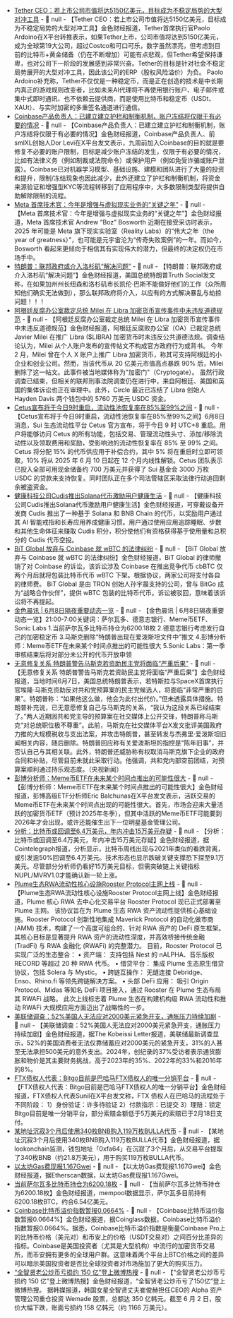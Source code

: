 - [Tether CEO：若上市公司市值将达5150亿美元，目标成为不稳定局势的大型对冲工具](https://x.com/paoloardoino/status/1931427411561975883) - 📰 null - 【Tether CEO：若上市公司市值将达5150亿美元，目标成为不稳定局势的大型对冲工具】金色财经报道，Tether首席执行官Paolo Ardoino在X平台转推表示，如果Tether上市，公司市值将达到5150亿美元，成为全球第19大公司，超过Costco和可口可乐，数字虽然漂亮，但考虑到目前的比特币+黄金储备（仍在不断增加）可能有点悲观，但Tether希望保持谦卑，也对公司下一阶段的发展感到非常兴奋。Tether的目标是针对社会不稳定局势展开的大型对冲工具，因此该公司的ERP（股权风险溢价）为负。 
Paolo Ardoino补充称，Tether不仅仅是一种稳定币，而是正在创造的技术是中长期内真正的游戏规则改变者，比如未来AI代理将不再使用银行账户、电子邮件或集中式即时通讯、也不依赖云提供商，而是使用比特币和稳定币（USDt、XAUt）、与实时加密的多重签名通道进行通信。
- [Coinbase产品负责人：已建立建立护栏和制衡机制，账户冻结将仅限于有必要的情况](https://x.com/dorvonlevi/status/1931042048116945247) - 📰 null - 【Coinbase产品负责人：已建立建立护栏和制衡机制，账户冻结将仅限于有必要的情况】金色财经报道，Coinbase产品负责人、前smlXL创始人Dor Levi在X平台发文表示，九周前加入Coinbase的目的就是要修复不必要的账户限制，目标是减少账户冻结的发生，仅限于有必要的情况，比如有法律义务（例如制裁或法院命令）或保护用户（例如免受诈骗或账户泄露）。Coinbase已对机器学习模型、基础设施、建模和团队进行了大量的投资和提升，限制/冻结现象也因此减少，此外还建立了护栏和制衡机制，将资金来源验证和增强型KYC等流程转移到了应用程序中，大多数限制类型将提供自助解除限制的流程。
- [Meta 首席技术官：今年是增强与虚拟现实业务的“关键之年”]() - 📰 null - 【Meta 首席技术官：今年是增强与虚拟现实业务的“关键之年”】金色财经报道，Meta 首席技术官 Andrew “Boz” Bosworth 近期在接受采访时表示，2025 年可能是 Meta 旗下现实实验室（Reality Labs）的“伟大之年（the year of greatness）”，也可能是元宇宙沦为“传奇失败案例”的一年。而如今，Bosworth 看起来更倾向于相信其有实现伟大的潜力，但最终的决定权仍在市场手中。
- [特朗普：联邦政府或介入洛杉矶“解决问题”]() - 📰 null - 【特朗普：联邦政府或介入洛杉矶“解决问题”】金色财经报道，美国总统特朗普Truth Social发文称，在如果加州州长纽森和洛杉矶市长凯伦·巴斯不能做好他们的工作（众所周知他们确实无法做到），那么联邦政府将介入，以应有的方式解决暴乱与劫掠问题！！！
- [阿根廷反腐办公室裁定总统 Milei 在 Libra 加密货币宣传事件中未违反道德规范](https://www.theblock.co/post/357382/argentina-anti-corruption-office-clears-javier-milei-in-libra-crypto-promotion-scandal) - 📰 null - 【阿根廷反腐办公室裁定总统 Milei 在 Libra 加密货币宣传事件中未违反道德规范】金色财经报道，阿根廷反腐败办公室（OA）已裁定总统 Javier Milei 在推广 Libra ($LIBRA) 加密货币时未违反公共道德法规。调查结论认为，Milei 从个人账户发布的宣传帖文不构成官方政府行为或背书。 
今年 2 月，Milei 曾在个人 X 账户上推广 Libra 加密货币，称其可支持阿根廷的小企业和创业公司。然而，当该代币从 20 亿美元市值高点暴跌 90% 后，Milei 删除了这一帖文。此事件被当地媒体称为"加密门"（Cryptogate）。 
虽然行政调查已结束，但相关的联邦刑事法院调查仍在进行中，来自阿根廷、美国和英国的集体诉讼也正在审理中。此外，Circle 最近已冻结了 Libra 创始人 Hayden Davis 两个钱包中的 5760 万美元 USDC 资金。
- [Cetus宣布将于今日9时重启，流动性池恢复率在85%至99%之间](https://medium.com/@CetusProtocol/cetus-relaunch-incoming-recovery-plan-and-the-road-ahead-9fc0f8bd5c41) - 📰 null - 【Cetus宣布将于今日9时重启，流动性池恢复率在85%至99%之间】6月8日消息，Sui 生态流动性平台 Cetus 官方宣布，将于今日 9 时 UTC+8 重启。用户将能够访问 Cetus 的所有功能，包括交易、管理流动性头寸、添加/移除流动性以及领取费用和奖励，受影响池的流动性恢复率在 85% 至 99% 之间。Cetus 将分配 15% 的代币供应用于补偿合约，其中 5% 将在重启时立即可领取，10% 将从 2025 年 6 月 10 日起在 12 个月内线性解锁。Cetus 团队表示已投入全部可用现金储备约 700 万美元并获得了 Sui 基金会 3000 万枚 USDC 的贷款来支持恢复。同时团队正在多个司法管辖区采取法律行动追回剩余被盗资金。
- [健康科技公司Cudis推出Solana代币激励用户健康生活](https://decrypt.co/324052/cudis-bets-wearables-ai-solana-token-drive-longevity-movement) - 📰 null - 【健康科技公司Cudis推出Solana代币激励用户健康生活】金色财经报道，可穿戴设备开发商 Cudis 推出了一种基于 Solana 和 BNB Chain 的代币，以奖励用户通过其 AI 智能戒指和长寿应用养成健康习惯。用户通过使用应用追踪睡眠、步数和其他生命体征来赚取 Cudis 积分，积分使他们有资格获得基于使用量和总积分的 Cudis 代币空投。
- [BiT Global 放弃与 Coinbase 就 wBTC 的法律纠纷](https://www.theblock.co/post/357379/justin-sun-connected-bit-global-drops-wbtc-related-legal-spat-with-coinbase) - 📰 null - 【BiT Global 放弃与 Coinbase 就 wBTC 的法律纠纷】金色财经报道，BiT Global 的律师撤销了对 Coinbase 的诉讼，该诉讼涉及 Coinbase 在推出竞争代币 cbBTC 仅两个月后就将包装比特币代币 wBTC 下架。根据协议，两家公司将支付各自的律师费。 
BiT Global 是由 TRON 创始人孙宇晨支持的公司，曾与 BitGo 成为“战略合作伙伴”，提供 wBTC 包装的比特币代币。诉讼被驳回，意味着该诉讼将不再提起。
- [金色晨讯 | 6月8日隔夜重要动态一览]() - 📰 null - 【金色晨讯 | 6月8日隔夜重要动态一览】21:00-7:00关键词：萨尔瓦多、德意志银行、Meme币ETF、Sonic Labs 
1.当前萨尔瓦多比特币持仓为6200.18枚 
2.德意志银行考虑发行自己的加密稳定币 
3.马斯克删除“特朗普出现在爱泼斯坦文件中”推文 
4.彭博分析师：Meme币ETF在未来某个时间点推出的可能性很大 
5.Sonic Labs：第一季审核结束后将对部分未公开的代币开放申领
- [无意修复关系 特朗普警告马斯克若资助民主党将面临“严重后果”]() - 📰 null - 【无意修复关系 特朗普警告马斯克若资助民主党将面临“严重后果”】金色财经报道，当地时间6月7日，美国总统特朗普表示，若特斯拉与SpaceX首席执行官埃隆·马斯克资助反对共和党预算案的民主党候选人，将面临“非常严重的后果”。特朗普称：“如果他这么做，他会为此付出代价。”但未透露具体措施。特朗普补充说，已无意愿修复自己与马斯克的关系，“我认为这段关系已经结束了。”两人近期因共和党主导的预算案在社交媒体上公开交锋，特朗普称马斯克“对总统职位极不尊重”。此前，马斯克在社交媒体平台X发文批评美国政府力推的大规模税收与支出法案，并攻击特朗普，甚至转发与杰弗里·爱泼斯坦旧闻相关内容，随后删除。特朗普回应称有关爱泼斯坦的指控是“陈年旧事”，并否认自己与其相关联。此外，特朗普还威胁称有权取消马斯克旗下企业的政府合同和补贴，尽管目前未就此采取行动。他强调，共和党内部空前团结，对预算案顺利通过持乐观态度。（央视新闻）
- [彭博分析师：Meme币ETF在未来某个时间点推出的可能性很大](https://x.com/EricBalchunas/status/1931367951594062186) - 📰 null - 【彭博分析师：Meme币ETF在未来某个时间点推出的可能性很大】金色财经报道，彭博高级ETF分析师Eric Balchunas在X平台发文表示，活跃交易的Meme币ETF在未来某个时间点出现的可能性很大。首先，市场会迎来大量活跃的加密货币ETF（预计2025年冬季），但其中活跃的Meme币ETF可能要到2026年才会出现，或许还能催生出下一位明星基金管理公司。
- [分析：比特币或回调至6.4万美元，年内冲击15万美元存疑]() - 📰 null - 【分析：比特币或回调至6.4万美元，年内冲击15万美元存疑】金色财经报道，据Cointelegraph报道，分析显示，比特币周线出现与2021年类似的看跌背离，或引发逾50%回调至6.4万美元。技术形态也显示跌破关键支撑恐下探至9.1万美元。尽管部分分析师仍看好15万美元目标，但需突破链上关键指标NUPL/MVRV1.0才能确认新一轮上涨。
- [Plume生态RWA流动性核心设施Rooster Protocol主网上线]() - 📰 null - 【Plume生态RWA流动性核心设施Rooster Protocol主网上线】金色财经报道，Plume 核心 RWA 去中心化交易平台 Rooster Protocol 现已正式部署至 Plume 主网。 
该协议旨在为 Plume 生态 RWA 资产流动性提供核心基础设施。Rooster Protocol 创新性地集成 Maverick Protocol 的自动化做市商 (AMM) 技术，构建了一个高度可组合的、针对 RWA 资产的 DeFi 原生框架。其核心目标是显著提升 RWA 资产的流动性深度，并高效桥接传统金融 (TradFi) 与 RWA 金融化 (RWAFi) 的完整潜力。 
目前，Rooster Protocol 已实现广泛的生态整合： 
 • 资产端： 支持包括 Nest 的 nALPHA、音乐版权 RECORD 等超过 20 种 RWA 代币。 
 • 借贷平台： 集成 Plume 生态原生借贷协议，包括 Solera 与 Mystic。 
 • 跨链互操作： 无缝连接 Debridge、Enso、Rhino.fi 等领先跨链解决方案。 
 • 头部 DeFi 应用： 吸引 Origin Protocol、Midas 等知名 DeFi 项目接入，通过 Rooster 在 Plume 生态布局其 RWAFi 战略。 
此次上线标志着 Plume 生态在构建机构级 RWA 流动性和推动 RWAFi 大规模应用方面迈出了战略性的一步。
- [美联储调查：52%美国人无法应对2000美元紧急开支，通胀压力持续加剧]() - 📰 null - 【美联储调查：52%美国人无法应对2000美元紧急开支，通胀压力持续加剧】金色财经报道，据The Kobeissi Letter报道，美联储最新调查显示，52%的美国消费者无法仅靠储蓄应对2000美元的紧急开支，31%的人甚至无法承担500美元的意外支出。2024年，创纪录的37%受访者表示通货膨胀和物价是其主要财务挑战，高于2023年的35%、2022年的33%和2016年的8%。
- [FTX债权人代表：Bitgo目前是巴哈马FTX债权人的唯一分销平台](https://x.com/sunil_trades/status/1931351964727619963) - 📰 null - 【FTX债权人代表：Bitgo目前是巴哈马FTX债权人的唯一分销平台】金色财经报道，FTX债权人代表Sunil在X平台发文称，FTX 债权人在巴哈马的流程处于不同阶段： 
1）身份验证：许多待验证 
2）付款指示：已提交 
3）理赔：锁定 
Bitgo目前是唯一分销平台，部分索赔金额低于5万美元的索赔已于2月18日支付。
- [某地址沉寂3个月后使用340枚BNB购入119万枚BULLA代币]() - 📰 null - 【某地址沉寂3个月后使用340枚BNB购入119万枚BULLA代币】金色财经报道，据lookonchain监测，钱包地址「0xfa64」在沉寂了3个月后，从交易平台提取了340枚BNB（约21.8万美元），用于购买119万枚BULLA代币。
- [以太坊Gas费现报1.167Gwei]() - 📰 null - 【以太坊Gas费现报1.167Gwei】金色财经报道，据Etherscan数据，以太坊Gas费现报1.167Gwei。
- [当前萨尔瓦多比特币持仓为6200.18枚](https://mempool.space/address/32ixEdVJWo3kmvJGMTZq5jAQVZZeuwnqzo) - 📰 null - 【当前萨尔瓦多比特币持仓为6200.18枚】金色财经报道，mempool数据显示，萨尔瓦多目前持有6200.18枚BTC，约合6.54亿美元。
- [Coinbase比特币溢价指数暂报0.0664%]() - 📰 null - 【Coinbase比特币溢价指数暂报0.0664%】金色财经报道，据Coinglass数据，Coinbase比特币溢价指数暂报0.0664%。据悉，Coinbase比特币溢价指数是衡量Coinbase Pro上的比特币价格（美元对）和币安上的价格（USDT交易对）之间百分比差异的指标。Coinbase是美国投资者（尤其是大型机构）中流行的加密货币交易所，而币安拥有更多的全球用户群。这意味着两个平台上BTC价格之间的差异可以暗示美国投资者是否比全球投资者对市场施加了更大的购买压力。
- [“全智贤老公炒币亏损约 150 亿”登上微博热搜]() - 📰 null - 【“全智贤老公炒币亏损约 150 亿”登上微博热搜】金色财经报道，“全智贤老公炒币亏了150亿”登上微博热搜。 
据韩媒报道，韩国女星全智贤丈夫崔俊赫担任CEO的 Alpha 资产管理公司重仓投资 Wemade 股票，总额达 350 亿韩元。截至 6 月 2 日，股价大幅下跌，账面亏损约 158 亿韩元（约 1166 万美元）。
